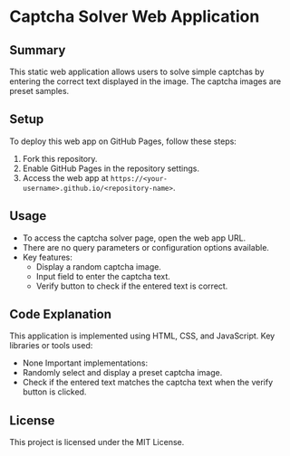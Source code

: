 # Captcha Solver Web Application

## Summary
This static web application allows users to solve simple captchas by entering the correct text displayed in the image. The captcha images are preset samples.

## Setup
To deploy this web app on GitHub Pages, follow these steps:
1. Fork this repository.
2. Enable GitHub Pages in the repository settings.
3. Access the web app at `https://<your-username>.github.io/<repository-name>`.

## Usage
- To access the captcha solver page, open the web app URL.
- There are no query parameters or configuration options available.
- Key features:
  - Display a random captcha image.
  - Input field to enter the captcha text.
  - Verify button to check if the entered text is correct.

## Code Explanation
This application is implemented using HTML, CSS, and JavaScript.
Key libraries or tools used:
- None
Important implementations:
- Randomly select and display a preset captcha image.
- Check if the entered text matches the captcha text when the verify button is clicked.

## License
This project is licensed under the MIT License.